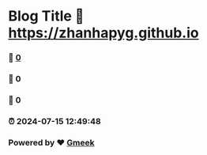 # Blog Title :link: https://zhanhapyg.github.io 
### :page_facing_up: [0](https://zhanhapyg.github.io/tag.html) 
### :speech_balloon: 0 
### :hibiscus: 0 
### :alarm_clock: 2024-07-15 12:49:48 
### Powered by :heart: [Gmeek](https://github.com/Meekdai/Gmeek)
